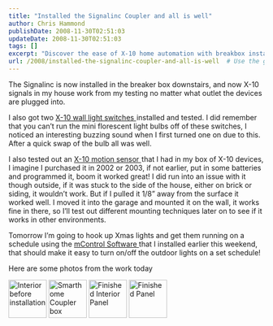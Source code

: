 ```yaml
---
title: "Installed the Signalinc Coupler and all is well"
author: Chris Hammond
publishDate: 2008-11-30T02:51:03
updateDate: 2008-11-30T02:51:03
tags: []
excerpt: "Discover the ease of X-10 home automation with breakbox installation, wall light switches, motion sensors & more for seamless control."
url: /2008/installed-the-signalinc-coupler-and-all-is-well  # Use the generated URL with year
---
```

<p>The Signalinc is now installed in the breaker box downstairs, and now X-10 signals in my house work from my testing no matter what outlet the devices are plugged into.</p> <p>I also got two <a href="https://click.linksynergy.com/fs-bin/click?id=5s9KOchWgxI&amp;offerid=128527.1&amp;type=10&amp;subid=0">X-10 wall light switches </a><img height="1" alt="icon" width="1" src="https://ad.linksynergy.com/fs-bin/show?id=5s9KOchWgxI&amp;bids=128527.1&amp;type=10&amp;subid=0" />installed and tested. I did remember that you can’t run the mini florescent light bulbs off of these switches, I noticed an interesting buzzing sound when I first turned one on due to this. After a quick swap of the bulb all was well.</p> <p>I also tested out an <a href="https://click.linksynergy.com/fs-bin/click?id=5s9KOchWgxI&amp;offerid=128527.1&amp;type=10&amp;subid=0">X-10 motion sensor </a><img height="1" alt="icon" width="1" src="https://ad.linksynergy.com/fs-bin/show?id=5s9KOchWgxI&amp;bids=128527.1&amp;type=10&amp;subid=0" />that I had in my box of X-10 devices, I imagine I purchased it in 2002 or 2003, if not earlier, put in some batteries and programmed it, boom it worked great! I did run into an issue with it though outside, if it was stuck to the side of the house, either on brick or siding, it wouldn’t work. But if I pulled it 1/8” away from the surface it worked well. I moved it into the garage and mounted it on the wall, it works fine in there, so I’ll test out different mounting techniques later on to see if it works in other environments.</p> <p>Tomorrow I’m going to hook up Xmas lights and get them running on a schedule using the <a href="https://click.linksynergy.com/fs-bin/click?id=5s9KOchWgxI&amp;offerid=128527.1&amp;type=10&amp;subid=0">mControl Software </a>that I installed earlier this weekend, that should make it easy to turn on/off the outdoor lights on a set schedule!</p> <p>Here are some photos from the work today</p> <p><a href="https://www.flickr.com/photos/chammond/3070330960/in/set-72157610421970353/"><img height="75" alt="Interior before installation" width="75" src="https://farm4.static.flickr.com/3244/3070330960_b49a10bd79_s.jpg" /></a>&#160;<a href="https://www.flickr.com/photos/chammond/3070333598/in/set-72157610421970353/"><img height="75" alt="Smarthome Coupler box" width="75" src="https://farm4.static.flickr.com/3242/3070333598_27f46371cf_s.jpg" /></a>&#160;<a href="https://www.flickr.com/photos/chammond/3070334800/in/set-72157610421970353/"><img height="75" alt="Finished Interior Panel" width="75" src="https://farm4.static.flickr.com/3002/3070334800_66556a3a75_s.jpg" /></a>&#160;<a href="https://www.flickr.com/photos/chammond/3069497941/in/set-72157610421970353/"><img height="75" alt="Finished Panel" width="75" src="https://farm4.static.flickr.com/3074/3069497941_579e978790_s.jpg" /></a></p>


